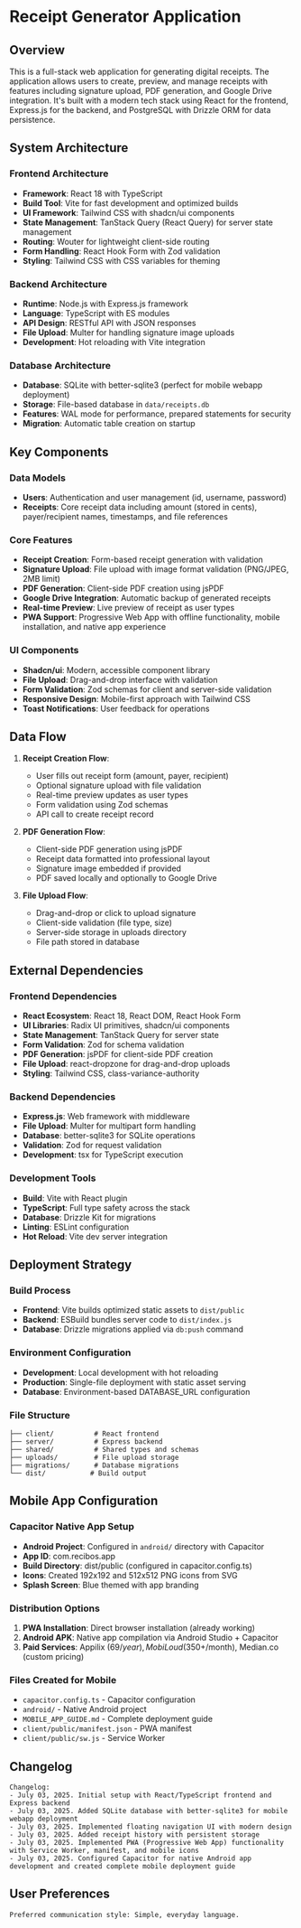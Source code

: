 # Receipt Generator Application

## Overview

This is a full-stack web application for generating digital receipts. The application allows users to create, preview, and manage receipts with features including signature upload, PDF generation, and Google Drive integration. It's built with a modern tech stack using React for the frontend, Express.js for the backend, and PostgreSQL with Drizzle ORM for data persistence.

## System Architecture

### Frontend Architecture
- **Framework**: React 18 with TypeScript
- **Build Tool**: Vite for fast development and optimized builds
- **UI Framework**: Tailwind CSS with shadcn/ui components
- **State Management**: TanStack Query (React Query) for server state management
- **Routing**: Wouter for lightweight client-side routing
- **Form Handling**: React Hook Form with Zod validation
- **Styling**: Tailwind CSS with CSS variables for theming

### Backend Architecture
- **Runtime**: Node.js with Express.js framework
- **Language**: TypeScript with ES modules
- **API Design**: RESTful API with JSON responses
- **File Upload**: Multer for handling signature image uploads
- **Development**: Hot reloading with Vite integration

### Database Architecture
- **Database**: SQLite with better-sqlite3 (perfect for mobile webapp deployment)
- **Storage**: File-based database in `data/receipts.db`
- **Features**: WAL mode for performance, prepared statements for security
- **Migration**: Automatic table creation on startup

## Key Components

### Data Models
- **Users**: Authentication and user management (id, username, password)
- **Receipts**: Core receipt data including amount (stored in cents), payer/recipient names, timestamps, and file references

### Core Features
- **Receipt Creation**: Form-based receipt generation with validation
- **Signature Upload**: File upload with image format validation (PNG/JPEG, 2MB limit)
- **PDF Generation**: Client-side PDF creation using jsPDF
- **Google Drive Integration**: Automatic backup of generated receipts
- **Real-time Preview**: Live preview of receipt as user types
- **PWA Support**: Progressive Web App with offline functionality, mobile installation, and native app experience

### UI Components
- **Shadcn/ui**: Modern, accessible component library
- **File Upload**: Drag-and-drop interface with validation
- **Form Validation**: Zod schemas for client and server-side validation
- **Responsive Design**: Mobile-first approach with Tailwind CSS
- **Toast Notifications**: User feedback for operations

## Data Flow

1. **Receipt Creation Flow**:
   - User fills out receipt form (amount, payer, recipient)
   - Optional signature upload with file validation
   - Real-time preview updates as user types
   - Form validation using Zod schemas
   - API call to create receipt record

2. **PDF Generation Flow**:
   - Client-side PDF generation using jsPDF
   - Receipt data formatted into professional layout
   - Signature image embedded if provided
   - PDF saved locally and optionally to Google Drive

3. **File Upload Flow**:
   - Drag-and-drop or click to upload signature
   - Client-side validation (file type, size)
   - Server-side storage in uploads directory
   - File path stored in database

## External Dependencies

### Frontend Dependencies
- **React Ecosystem**: React 18, React DOM, React Hook Form
- **UI Libraries**: Radix UI primitives, shadcn/ui components
- **State Management**: TanStack Query for server state
- **Form Validation**: Zod for schema validation
- **PDF Generation**: jsPDF for client-side PDF creation
- **File Upload**: react-dropzone for drag-and-drop uploads
- **Styling**: Tailwind CSS, class-variance-authority

### Backend Dependencies
- **Express.js**: Web framework with middleware
- **File Upload**: Multer for multipart form handling
- **Database**: better-sqlite3 for SQLite operations
- **Validation**: Zod for request validation
- **Development**: tsx for TypeScript execution

### Development Tools
- **Build**: Vite with React plugin
- **TypeScript**: Full type safety across the stack
- **Database**: Drizzle Kit for migrations
- **Linting**: ESLint configuration
- **Hot Reload**: Vite dev server integration

## Deployment Strategy

### Build Process
- **Frontend**: Vite builds optimized static assets to `dist/public`
- **Backend**: ESBuild bundles server code to `dist/index.js`
- **Database**: Drizzle migrations applied via `db:push` command

### Environment Configuration
- **Development**: Local development with hot reloading
- **Production**: Single-file deployment with static asset serving
- **Database**: Environment-based DATABASE_URL configuration

### File Structure
```
├── client/          # React frontend
├── server/          # Express backend
├── shared/          # Shared types and schemas
├── uploads/         # File upload storage
├── migrations/      # Database migrations
└── dist/           # Build output
```

## Mobile App Configuration

### Capacitor Native App Setup
- **Android Project**: Configured in `android/` directory with Capacitor
- **App ID**: com.recibos.app
- **Build Directory**: dist/public (configured in capacitor.config.ts)
- **Icons**: Created 192x192 and 512x512 PNG icons from SVG
- **Splash Screen**: Blue themed with app branding

### Distribution Options
1. **PWA Installation**: Direct browser installation (already working)
2. **Android APK**: Native app compilation via Android Studio + Capacitor
3. **Paid Services**: Appilix ($69/year), MobiLoud ($350+/month), Median.co (custom pricing)

### Files Created for Mobile
- `capacitor.config.ts` - Capacitor configuration
- `android/` - Native Android project
- `MOBILE_APP_GUIDE.md` - Complete deployment guide
- `client/public/manifest.json` - PWA manifest
- `client/public/sw.js` - Service Worker

## Changelog

```
Changelog:
- July 03, 2025. Initial setup with React/TypeScript frontend and Express backend
- July 03, 2025. Added SQLite database with better-sqlite3 for mobile webapp deployment
- July 03, 2025. Implemented floating navigation UI with modern design
- July 03, 2025. Added receipt history with persistent storage
- July 03, 2025. Implemented PWA (Progressive Web App) functionality with Service Worker, manifest, and mobile icons
- July 03, 2025. Configured Capacitor for native Android app development and created complete mobile deployment guide
```

## User Preferences

```
Preferred communication style: Simple, everyday language.
```